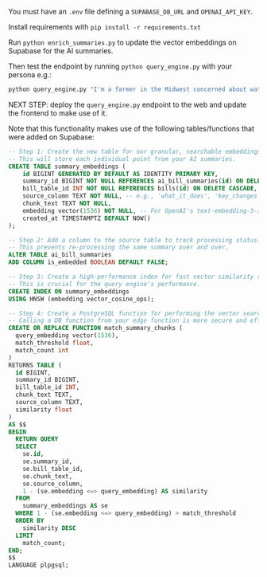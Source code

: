 You must have an `.env` file defining a `SUPABASE_DB_URL` and `OPENAI_API_KEY`.

Install requirements with `pip install -r requirements.txt`


Run `python enrich_summaries.py` to update the vector embeddings on Supabase for the AI summaries.

Then test the endpoint by running `python query_engine.py` with your persona e.g.:

```bash
python query_engine.py "I'm a farmer in the Midwest concerned about water rights and international trade."
```

NEXT STEP: deploy the `query_engine.py` endpoint to the web and update the frontend to make use of it.

Note that this functionality makes use of the following tables/functions that were added on Supabase:

```sql
-- Step 1: Create the new table for our granular, searchable embeddings.
-- This will store each individual point from your AI summaries.
CREATE TABLE summary_embeddings (
    id BIGINT GENERATED BY DEFAULT AS IDENTITY PRIMARY KEY,
    summary_id BIGINT NOT NULL REFERENCES ai_bill_summaries(id) ON DELETE CASCADE,
    bill_table_id INT NOT NULL REFERENCES bills(id) ON DELETE CASCADE,
    source_column TEXT NOT NULL, -- e.g., 'what_it_does', 'key_changes', 'who_it_affects'
    chunk_text TEXT NOT NULL,
    embedding vector(1536) NOT NULL, -- For OpenAI's text-embedding-3-small
    created_at TIMESTAMPTZ DEFAULT NOW()
);

-- Step 2: Add a column to the source table to track processing status.
-- This prevents re-processing the same summary over and over.
ALTER TABLE ai_bill_summaries
ADD COLUMN is_embedded BOOLEAN DEFAULT FALSE;

-- Step 3: Create a high-performance index for fast vector similarity search.
-- This is crucial for the query engine's performance.
CREATE INDEX ON summary_embeddings
USING HNSW (embedding vector_cosine_ops);

-- Step 4: Create a PostgreSQL function for performing the vector search.
-- Calling a DB function from your edge function is more secure and efficient.
CREATE OR REPLACE FUNCTION match_summary_chunks (
  query_embedding vector(1536),
  match_threshold float,
  match_count int
)
RETURNS TABLE (
  id BIGINT,
  summary_id BIGINT,
  bill_table_id INT,
  chunk_text TEXT,
  source_column TEXT,
  similarity float
)
AS $$
BEGIN
  RETURN QUERY
  SELECT
    se.id,
    se.summary_id,
    se.bill_table_id,
    se.chunk_text,
    se.source_column,
    1 - (se.embedding <=> query_embedding) AS similarity
  FROM
    summary_embeddings AS se
  WHERE 1 - (se.embedding <=> query_embedding) > match_threshold
  ORDER BY
    similarity DESC
  LIMIT
    match_count;
END;
$$
LANGUAGE plpgsql;
```
